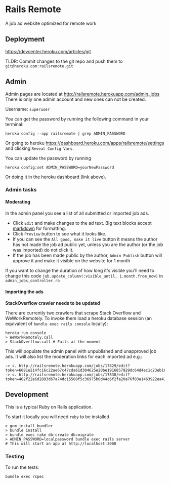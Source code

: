 # Rails Remote

A job ad website optimized for remote work

## Deployment

https://devcenter.heroku.com/articles/git

TLDR: Commit changes to the git repo and push them to `git@heroku.com:railsremote.git`

## Admin

Admin pages are located at http://railsremote.herokuapp.com/admin_jobs
There is only one admin account and new ones can not be created.

Username: `superuser`

You can get the password by running the following command in your terminal:

    heroku config --app railsremote | grep ADMIN_PASSWORD

Or going to heroku https://dashboard.heroku.com/apps/railsremote/settings and clicking `Reveal Config Vars`.

You can update the password by running

    heroku config:set ADMIN_PASSWORD=yourNewPassword

Or doing it in the heroku dashboard (link above).

### Admin tasks

#### Moderating

In the admin panel you see a list of all submitted or imported job ads.

- Click `Edit` and make changes to the ad text. Big text blocks accept [markdown](https://github.com/adam-p/markdown-here/wiki/Markdown-Cheatsheet) for formatting.
- Click `Preview` button to see what it looks like.
- If you can see the `All good, make it live` button it means the author has not made the job ad public yet, unless you are the author (or the job was imported) do not click it.
- If the job has been made public by the author, `Admin Publish` button will approve it and make it visible on the website for 1 month

If you want to change the duration of how long it's visible you'll need to change this code `job.update_column(:visible_until, 1.month.from_now)` in `admin_jobs_controller.rb`

#### Importing the ads

**StackOverflow crawler needs to be updated**

There are currently two crawlers that scrape Stack Overflow and WeWorkRemotely.
To invoke them load a heroku database session (an equivalent of `bundle exec rails console` locally):

```
heroku run console
> WeWorkRemotely.call
> StackOverflow.call # Fails at the moment
```

This will populate the admin panel with unpublished and unapproved job ads.
It will also list the moderation links for each imported ad e.g.:

```
-> √. http://railsremote.herokuapp.com/jobs/17829/edit?token=6681e214fc16c22ae67c47cda61d304625e20be1916857929dc64d4ec1c23eb16b922d73815c6f029a2c0c611e2628980064e8f86d6724a774f41178e99377cd50c0eaaa99a7295662575aa0ea520e95b34862f7ba112cb10bae87ffa9350814ba8290d3
-> √. http://railsremote.herokuapp.com/jobs/17830/edit?token=402f22e6d2893d67a74dc15508f5c36975b0d44c6f2fa20a76f03a1463922ea417ea60d90f5ce3bf02ec4d1952cd0a4b331c55a6c69c5529695cb73240854efc426507d6d6664d6c4a9f53d756f6e9c47fed0fda33cb4c3df9eaa9022b89a7af519c690e
```

## Development

This is a typical Ruby on Rails application.

To start it locally you will need `ruby` to be installed.

```
> gem install bundler
> bundle install
> bundle exec rake db:create db:migrate
> ADMIN_PASSWORD=localpassword bundle exec rails server
# This will start an app at http://localhost:3000
```

### Testing

To run the tests:

```
bundle exec rspec
```
